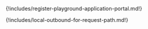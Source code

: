 {!includes/register-playground-application-portal.md!}

{!includes/local-outbound-for-request-path.md!}
